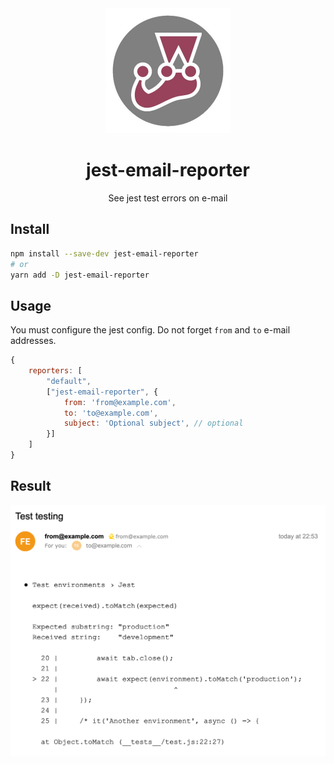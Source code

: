 <div align="center">
  <img height="200"
    src="./src/logo.jpg">
  <h1>jest-email-reporter</h1>
  <p>See jest test errors on e-mail</p>
</div>

## Install

```sh
npm install --save-dev jest-email-reporter
# or
yarn add -D jest-email-reporter
```

## Usage

You must configure the jest config. Do not forget `from` and `to` e-mail addresses.

```javascript
{
    reporters: [
        "default",
        ["jest-email-reporter", {
            from: 'from@example.com',
            to: 'to@example.com',
            subject: 'Optional subject', // optional
        }]
    ]
}
```

## Result

![Result image](./src/result.png)
